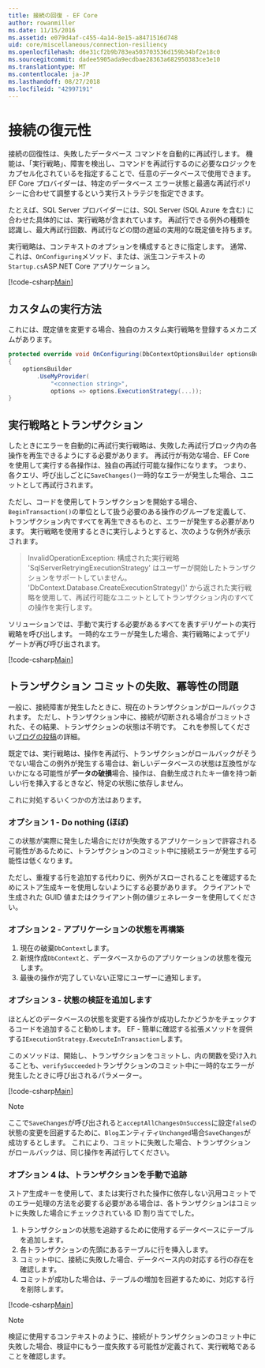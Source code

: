 ```yaml
---
title: 接続の回復 - EF Core
author: rowanmiller
ms.date: 11/15/2016
ms.assetid: e079d4af-c455-4a14-8e15-a8471516d748
uid: core/miscellaneous/connection-resiliency
ms.openlocfilehash: d6e31cf2b9b783ea503703536d159b34bf2e18c0
ms.sourcegitcommit: dadee5905ada9ecdbae28363a682950383ce3e10
ms.translationtype: MT
ms.contentlocale: ja-JP
ms.lasthandoff: 08/27/2018
ms.locfileid: "42997191"
---
```

# <a name="connection-resiliency"></a>接続の復元性

接続の回復性は、失敗したデータベース コマンドを自動的に再試行します。 機能は、「実行戦略」、障害を検出し、コマンドを再試行するのに必要なロジックをカプセル化されているを指定することで、任意のデータベースで使用できます。 EF Core プロバイダーは、特定のデータベース エラー状態と最適な再試行ポリシーに合わせて調整するという実行ストラテジを指定できます。

たとえば、SQL Server プロバイダーには、SQL Server (SQL Azure を含む) に合わせた具体的には、実行戦略が含まれています。 再試行できる例外の種類を認識し、最大再試行回数、再試行などの間の遅延の実用的な既定値を持ちます。

実行戦略は、コンテキストのオプションを構成するときに指定します。 通常、これは、`OnConfiguring`メソッド、または、派生コンテキストの`Startup.cs`ASP.NET Core アプリケーション。

[!code-csharp[Main](../../../samples/core/Miscellaneous/ConnectionResiliency/Program.cs#OnConfiguring)]

## <a name="custom-execution-strategy"></a>カスタムの実行方法

これには、既定値を変更する場合、独自のカスタム実行戦略を登録するメカニズムがあります。

``` csharp
protected override void OnConfiguring(DbContextOptionsBuilder optionsBuilder)
{
    optionsBuilder
        .UseMyProvider(
            "<connection string>",
            options => options.ExecutionStrategy(...));
}
```

## <a name="execution-strategies-and-transactions"></a>実行戦略とトランザクション

したときにエラーを自動的に再試行実行戦略は、失敗した再試行ブロック内の各操作を再生できるようにする必要があります。 再試行が有効な場合、EF Core を使用して実行する各操作は、独自の再試行可能な操作になります。 つまり、各クエリ、呼び出しごとに`SaveChanges()`一時的なエラーが発生した場合、ユニットとして再試行されます。

ただし、コードを使用してトランザクションを開始する場合、`BeginTransaction()`の単位として扱う必要のある操作のグループを定義して、トランザクション内ですべてを再生できるものと、エラーが発生する必要があります。 実行戦略を使用するときに実行しようとすると、次のような例外が表示されます。

> InvalidOperationException: 構成された実行戦略 'SqlServerRetryingExecutionStrategy' はユーザーが開始したトランザクションをサポートしていません。 'DbContext.Database.CreateExecutionStrategy()' から返された実行戦略を使用して、再試行可能なユニットとしてトランザクション内のすべての操作を実行します。

ソリューションでは、手動で実行する必要があるすべてを表すデリゲートの実行戦略を呼び出します。 一時的なエラーが発生した場合、実行戦略によってデリゲートが再び呼び出されます。

[!code-csharp[Main](../../../samples/core/Miscellaneous/ConnectionResiliency/Program.cs#ManualTransaction)]

## <a name="transaction-commit-failure-and-the-idempotency-issue"></a>トランザクション コミットの失敗、冪等性の問題

一般に、接続障害が発生したときに、現在のトランザクションがロールバックされます。 ただし、トランザクション中に、接続が切断される場合がコミットされた、その結果、トランザクションの状態は不明です。 これを参照してください[ブログの投稿](http://blogs.msdn.com/b/adonet/archive/2013/03/11/sql-database-connectivity-and-the-idempotency-issue.aspx)の詳細。

既定では、実行戦略は、操作を再試行、トランザクションがロールバックがそうでない場合この例外が発生する場合は、新しいデータベースの状態は互換性がないかになる可能性が**データの破損**場合、操作は、自動生成されたキー値を持つ新しい行を挿入するときなど、特定の状態に依存しません。

これに対処するいくつかの方法はあります。

### <a name="option-1---do-almost-nothing"></a>オプション 1 - Do nothing (ほぼ)

この状態が実際に発生した場合にだけが失敗するアプリケーションで許容される可能性があるために、トランザクションのコミット中に接続エラーが発生する可能性は低くなります。

ただし、重複する行を追加する代わりに、例外がスローされることを確認するためにストア生成キーを使用しないようにする必要があります。 クライアントで生成された GUID 値またはクライアント側の値ジェネレーターを使用してください。

### <a name="option-2---rebuild-application-state"></a>オプション 2 - アプリケーションの状態を再構築

1. 現在の破棄`DbContext`します。
2. 新規作成`DbContext`と、データベースからのアプリケーションの状態を復元します。
3. 最後の操作が完了していない正常にユーザーに通知します。

### <a name="option-3---add-state-verification"></a>オプション 3 - 状態の検証を追加します

ほとんどのデータベースの状態を変更する操作が成功したかどうかをチェックするコードを追加すること勧めします。 EF - 簡単に確認する拡張メソッドを提供する`IExecutionStrategy.ExecuteInTransaction`します。

このメソッドは、開始し、トランザクションをコミットし、内の関数を受け入れることも、`verifySucceeded`トランザクションのコミット中に一時的なエラーが発生したときに呼び出されるパラメーター。

[!code-csharp[Main](../../../samples/core/Miscellaneous/ConnectionResiliency/Program.cs#Verification)]

> [!NOTE]
> ここで`SaveChanges`が呼び出されると`acceptAllChangesOnSuccess`に設定`false`の状態の変更を回避するために、`Blog`エンティティ`Unchanged`場合`SaveChanges`が成功するとします。 これにより、コミットに失敗した場合、トランザクションがロールバックは、同じ操作を再試行してください。

### <a name="option-4---manually-track-the-transaction"></a>オプション 4 は、トランザクションを手動で追跡

ストア生成キーを使用して、または実行された操作に依存しない汎用コミットでのエラー処理の方法を必要する必要がある場合は、各トランザクションはコミットに失敗した場合にチェックされている ID 割り当てでした。

1. トランザクションの状態を追跡するために使用するデータベースにテーブルを追加します。
2. 各トランザクションの先頭にあるテーブルに行を挿入します。
3. コミット中に、接続に失敗した場合、データベース内の対応する行の存在を確認します。
4. コミットが成功した場合は、テーブルの増加を回避するために、対応する行を削除します。

[!code-csharp[Main](../../../samples/core/Miscellaneous/ConnectionResiliency/Program.cs#Tracking)]

> [!NOTE]
> 検証に使用するコンテキストのように、接続がトランザクションのコミット中に失敗した場合、検証中にもう一度失敗する可能性が定義されて、実行戦略であることを確認します。
